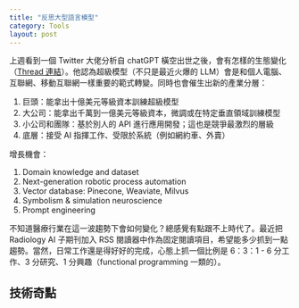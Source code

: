 ```yaml
---
title: "反思大型語言模型"
category: Tools
layout: post
---
```


上週看到一個 Twitter 大佬分析自 chatGPT 橫空出世之後，會有怎樣的生態變化（[Thread 連結](https://threadreaderapp.com/thread/1618438401937768448.html)）。他認為超級模型（不只是最近火爆的 LLM）會是和個人電腦、互聯網、移動互聯網一樣重要的範式轉變。同時也會催生出新的產業分層：

1. 巨頭：能拿出十億美元等級資本訓練超級模型
2. 大公司：能拿出千萬到一億美元等級資本，微調或在特定垂直領域訓練模型
3. 小公司和團隊：基於別人的 API 進行應用開發；這也是競爭最激烈的層級
4. 底層：接受 AI 指揮工作、受限於系統（例如網約車、外賣）

增長機會：

1. Domain knowledge and dataset
2. Next-generation robotic process automation
3. Vector database: Pinecone, Weaviate, Milvus
4. Symbolism & simulation neuroscience
5. Prompt engineering

不知道醫療行業在這一波趨勢下會如何變化？總感覺有點跟不上時代了。最近把 Radiology AI 子期刊加入 RSS 閱讀器中作為固定閱讀項目，希望能多少抓到一點趨勢。當然，日常工作還是得好好的完成，心態上抓一個比例是 6：3：1 - 6 分工作、3 分研究、1 分興趣（functional programming 一類的）。

## 技術奇點

